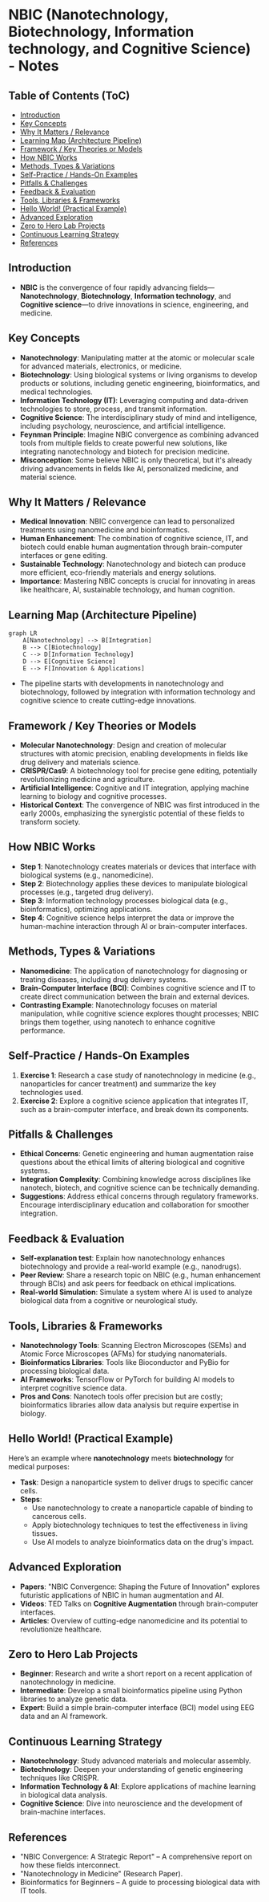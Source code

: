 # NBIC (Nanotechnology, Biotechnology, Information technology, and Cognitive Science) - Notes

## Table of Contents (ToC)
  - [Introduction](#introduction)
  - [Key Concepts](#key-concepts)
  - [Why It Matters / Relevance](#why-it-matters--relevance)
  - [Learning Map (Architecture Pipeline)](#learning-map-architecture-pipeline)
  - [Framework / Key Theories or Models](#framework--key-theories-or-models)
  - [How NBIC Works](#how-nbic-works)
  - [Methods, Types \& Variations](#methods-types--variations)
  - [Self-Practice / Hands-On Examples](#self-practice--hands-on-examples)
  - [Pitfalls \& Challenges](#pitfalls--challenges)
  - [Feedback \& Evaluation](#feedback--evaluation)
  - [Tools, Libraries \& Frameworks](#tools-libraries--frameworks)
  - [Hello World! (Practical Example)](#hello-world-practical-example)
  - [Advanced Exploration](#advanced-exploration)
  - [Zero to Hero Lab Projects](#zero-to-hero-lab-projects)
  - [Continuous Learning Strategy](#continuous-learning-strategy)
  - [References](#references)


## Introduction
- **NBIC** is the convergence of four rapidly advancing fields—**Nanotechnology**, **Biotechnology**, **Information technology**, and **Cognitive science**—to drive innovations in science, engineering, and medicine.

## Key Concepts
- **Nanotechnology**: Manipulating matter at the atomic or molecular scale for advanced materials, electronics, or medicine.
- **Biotechnology**: Using biological systems or living organisms to develop products or solutions, including genetic engineering, bioinformatics, and medical technologies.
- **Information Technology (IT)**: Leveraging computing and data-driven technologies to store, process, and transmit information.
- **Cognitive Science**: The interdisciplinary study of mind and intelligence, including psychology, neuroscience, and artificial intelligence.
- **Feynman Principle**: Imagine NBIC convergence as combining advanced tools from multiple fields to create powerful new solutions, like integrating nanotechnology and biotech for precision medicine.
- **Misconception**: Some believe NBIC is only theoretical, but it's already driving advancements in fields like AI, personalized medicine, and material science.

## Why It Matters / Relevance
- **Medical Innovation**: NBIC convergence can lead to personalized treatments using nanomedicine and bioinformatics.
- **Human Enhancement**: The combination of cognitive science, IT, and biotech could enable human augmentation through brain-computer interfaces or gene editing.
- **Sustainable Technology**: Nanotechnology and biotech can produce more efficient, eco-friendly materials and energy solutions.
- **Importance**: Mastering NBIC concepts is crucial for innovating in areas like healthcare, AI, sustainable technology, and human cognition.

## Learning Map (Architecture Pipeline)
```mermaid
graph LR
    A[Nanotechnology] --> B[Integration]
    B --> C[Biotechnology]
    C --> D[Information Technology]
    D --> E[Cognitive Science]
    E --> F[Innovation & Applications]
```
- The pipeline starts with developments in nanotechnology and biotechnology, followed by integration with information technology and cognitive science to create cutting-edge innovations.

## Framework / Key Theories or Models
- **Molecular Nanotechnology**: Design and creation of molecular structures with atomic precision, enabling developments in fields like drug delivery and materials science.
- **CRISPR/Cas9**: A biotechnology tool for precise gene editing, potentially revolutionizing medicine and agriculture.
- **Artificial Intelligence**: Cognitive and IT integration, applying machine learning to biology and cognitive processes.
- **Historical Context**: The convergence of NBIC was first introduced in the early 2000s, emphasizing the synergistic potential of these fields to transform society.

## How NBIC Works
- **Step 1**: Nanotechnology creates materials or devices that interface with biological systems (e.g., nanomedicine).
- **Step 2**: Biotechnology applies these devices to manipulate biological processes (e.g., targeted drug delivery).
- **Step 3**: Information technology processes biological data (e.g., bioinformatics), optimizing applications.
- **Step 4**: Cognitive science helps interpret the data or improve the human-machine interaction through AI or brain-computer interfaces.

## Methods, Types & Variations
- **Nanomedicine**: The application of nanotechnology for diagnosing or treating diseases, including drug delivery systems.
- **Brain-Computer Interface (BCI)**: Combines cognitive science and IT to create direct communication between the brain and external devices.
- **Contrasting Example**: Nanotechnology focuses on material manipulation, while cognitive science explores thought processes; NBIC brings them together, using nanotech to enhance cognitive performance.

## Self-Practice / Hands-On Examples
1. **Exercise 1**: Research a case study of nanotechnology in medicine (e.g., nanoparticles for cancer treatment) and summarize the key technologies used.
2. **Exercise 2**: Explore a cognitive science application that integrates IT, such as a brain-computer interface, and break down its components.

## Pitfalls & Challenges
- **Ethical Concerns**: Genetic engineering and human augmentation raise questions about the ethical limits of altering biological and cognitive systems.
- **Integration Complexity**: Combining knowledge across disciplines like nanotech, biotech, and cognitive science can be technically demanding.
- **Suggestions**: Address ethical concerns through regulatory frameworks. Encourage interdisciplinary education and collaboration for smoother integration.

## Feedback & Evaluation
- **Self-explanation test**: Explain how nanotechnology enhances biotechnology and provide a real-world example (e.g., nanodrugs).
- **Peer Review**: Share a research topic on NBIC (e.g., human enhancement through BCIs) and ask peers for feedback on ethical implications.
- **Real-world Simulation**: Simulate a system where AI is used to analyze biological data from a cognitive or neurological study.

## Tools, Libraries & Frameworks
- **Nanotechnology Tools**: Scanning Electron Microscopes (SEMs) and Atomic Force Microscopes (AFMs) for studying nanomaterials.
- **Bioinformatics Libraries**: Tools like Bioconductor and PyBio for processing biological data.
- **AI Frameworks**: TensorFlow or PyTorch for building AI models to interpret cognitive science data.
- **Pros and Cons**: Nanotech tools offer precision but are costly; bioinformatics libraries allow data analysis but require expertise in biology.

## Hello World! (Practical Example)
Here’s an example where **nanotechnology** meets **biotechnology** for medical purposes:
- **Task**: Design a nanoparticle system to deliver drugs to specific cancer cells.
- **Steps**:
  - Use nanotechnology to create a nanoparticle capable of binding to cancerous cells.
  - Apply biotechnology techniques to test the effectiveness in living tissues.
  - Use AI models to analyze bioinformatics data on the drug's impact.
  
## Advanced Exploration
- **Papers**: "NBIC Convergence: Shaping the Future of Innovation" explores futuristic applications of NBIC in human augmentation and AI.
- **Videos**: TED Talks on **Cognitive Augmentation** through brain-computer interfaces.
- **Articles**: Overview of cutting-edge nanomedicine and its potential to revolutionize healthcare.

## Zero to Hero Lab Projects
- **Beginner**: Research and write a short report on a recent application of nanotechnology in medicine.
- **Intermediate**: Develop a small bioinformatics pipeline using Python libraries to analyze genetic data.
- **Expert**: Build a simple brain-computer interface (BCI) model using EEG data and an AI framework.

## Continuous Learning Strategy
- **Nanotechnology**: Study advanced materials and molecular assembly.
- **Biotechnology**: Deepen your understanding of genetic engineering techniques like CRISPR.
- **Information Technology & AI**: Explore applications of machine learning in biological data analysis.
- **Cognitive Science**: Dive into neuroscience and the development of brain-machine interfaces.

## References
- "NBIC Convergence: A Strategic Report" – A comprehensive report on how these fields interconnect.
- "Nanotechnology in Medicine" (Research Paper).
- Bioinformatics for Beginners – A guide to processing biological data with IT tools.

